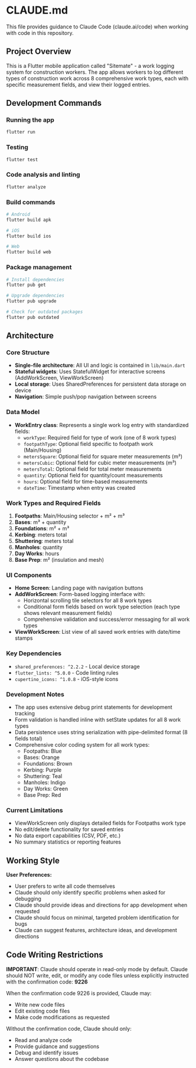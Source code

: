 # CLAUDE.md

This file provides guidance to Claude Code (claude.ai/code) when working with code in this repository.

## Project Overview

This is a Flutter mobile application called "Sitemate" - a work logging system for construction workers. The app allows workers to log different types of construction work across 8 comprehensive work types, each with specific measurement fields, and view their logged entries.

## Development Commands

### Running the app
```bash
flutter run
```

### Testing
```bash
flutter test
```

### Code analysis and linting
```bash
flutter analyze
```

### Build commands
```bash
# Android
flutter build apk

# iOS
flutter build ios

# Web
flutter build web
```

### Package management
```bash
# Install dependencies
flutter pub get

# Upgrade dependencies
flutter pub upgrade

# Check for outdated packages
flutter pub outdated
```

## Architecture

### Core Structure
- **Single-file architecture**: All UI and logic is contained in `lib/main.dart`
- **Stateful widgets**: Uses StatefulWidget for interactive screens (AddWorkScreen, ViewWorkScreen)
- **Local storage**: Uses SharedPreferences for persistent data storage on device
- **Navigation**: Simple push/pop navigation between screens

### Data Model
- **WorkEntry class**: Represents a single work log entry with standardized fields:
  - `workType`: Required field for type of work (one of 8 work types)
  - `footpathType`: Optional field specific to footpath work (Main/Housing)
  - `metersSquare`: Optional field for square meter measurements (m²)
  - `metersCubic`: Optional field for cubic meter measurements (m³)
  - `metersTotal`: Optional field for total meter measurements
  - `quantity`: Optional field for quantity/count measurements
  - `hours`: Optional field for time-based measurements
  - `dateTime`: Timestamp when entry was created

### Work Types and Required Fields
1. **Footpaths**: Main/Housing selector + m² + m³
2. **Bases**: m³ + quantity
3. **Foundations**: m² + m³
4. **Kerbing**: meters total
5. **Shuttering**: meters total
6. **Manholes**: quantity
7. **Day Works**: hours
8. **Base Prep**: m² (insulation and mesh)

### UI Components
- **Home Screen**: Landing page with navigation buttons
- **AddWorkScreen**: Form-based logging interface with:
  - Horizontal scrolling tile selectors for all 8 work types
  - Conditional form fields based on work type selection (each type shows relevant measurement fields)
  - Comprehensive validation and success/error messaging for all work types
- **ViewWorkScreen**: List view of all saved work entries with date/time stamps

### Key Dependencies
- `shared_preferences: ^2.2.2` - Local device storage
- `flutter_lints: ^5.0.0` - Code linting rules
- `cupertino_icons: ^1.0.8` - iOS-style icons

### Development Notes
- The app uses extensive debug print statements for development tracking
- Form validation is handled inline with setState updates for all 8 work types
- Data persistence uses string serialization with pipe-delimited format (8 fields total)
- Comprehensive color coding system for all work types:
  - Footpaths: Blue
  - Bases: Orange  
  - Foundations: Brown
  - Kerbing: Purple
  - Shuttering: Teal
  - Manholes: Indigo
  - Day Works: Green
  - Base Prep: Red

### Current Limitations
- ViewWorkScreen only displays detailed fields for Footpaths work type
- No edit/delete functionality for saved entries
- No data export capabilities (CSV, PDF, etc.)
- No summary statistics or reporting features

## Working Style

**User Preferences:**
- User prefers to write all code themselves
- Claude should only identify specific problems when asked for debugging
- Claude should provide ideas and directions for app development when requested
- Claude should focus on minimal, targeted problem identification for bugs
- Claude can suggest features, architecture ideas, and development directions

## Code Writing Restrictions

**IMPORTANT**: Claude should operate in read-only mode by default. Claude should NOT write, edit, or modify any code files unless explicitly instructed with the confirmation code: **9226**

When the confirmation code 9226 is provided, Claude may:
- Write new code files
- Edit existing code files
- Make code modifications as requested

Without the confirmation code, Claude should only:
- Read and analyze code
- Provide guidance and suggestions
- Debug and identify issues
- Answer questions about the codebase